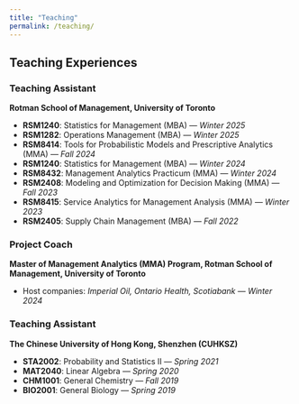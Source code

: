 ```yaml
---
title: "Teaching"
permalink: /teaching/
---
```


## Teaching Experiences

### Teaching Assistant  
**Rotman School of Management, University of Toronto**

- **RSM1240**: Statistics for Management (MBA) — *Winter 2025*  
- **RSM1282**: Operations Management (MBA) — *Winter 2025*  
- **RSM8414**: Tools for Probabilistic Models and Prescriptive Analytics (MMA) — *Fall 2024*  
- **RSM1240**: Statistics for Management (MBA) — *Winter 2024*  
- **RSM8432**: Management Analytics Practicum (MMA) — *Winter 2024*  
- **RSM2408**: Modeling and Optimization for Decision Making (MMA) — *Fall 2023*  
- **RSM8415**: Service Analytics for Management Analysis (MMA) — *Winter 2023*  
- **RSM2405**: Supply Chain Management (MBA) — *Fall 2022*  

### Project Coach  
**Master of Management Analytics (MMA) Program, Rotman School of Management, University of Toronto**

- Host companies: *Imperial Oil, Ontario Health, Scotiabank* — *Winter 2024*

### Teaching Assistant  
**The Chinese University of Hong Kong, Shenzhen (CUHKSZ)**

- **STA2002**: Probability and Statistics II — *Spring 2021*  
- **MAT2040**: Linear Algebra — *Spring 2020*  
- **CHM1001**: General Chemistry — *Fall 2019*  
- **BIO2001**: General Biology — *Spring 2019*
